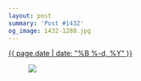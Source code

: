 ```yaml
---
layout: post
summary: 'Post #1432'
og_image: 1432-1280.jpg
---
```


<p>
 <time>
  <a href="/1432">
   {{ page.date | date: "%B %-d, %Y" }}
  </a>
 </time>
 <a href="/1432">
  <figure data-taken="8/18/2021">
   <img sizes="(min-width: 700px) 50vw, calc(100vw - 2rem)" src="{{ site.assets_url }}/1432-640.jpg" srcset="{{ site.assets_url }}/1432-320.jpg 320w, {{ site.assets_url }}/1432-640.jpg 640w, {{ site.assets_url }}/1432-960.jpg 960w, {{ site.assets_url }}/1432-1280.jpg 1280w"/>
  </figure>
 </a>
</p>
